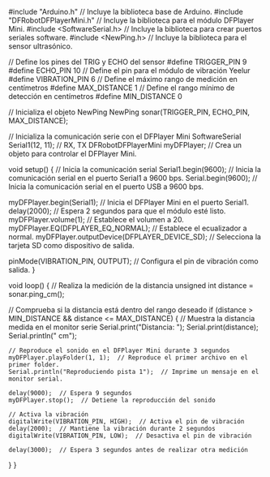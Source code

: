 #include "Arduino.h"  // Incluye la biblioteca base de Arduino.
#include "DFRobotDFPlayerMini.h"  // Incluye la biblioteca para el módulo DFPlayer Mini.
#include <SoftwareSerial.h>  // Incluye la biblioteca para crear puertos seriales software.
#include <NewPing.h>  // Incluye la biblioteca para el sensor ultrasónico.

// Define los pines del TRIG y ECHO del sensor
#define TRIGGER_PIN  9
#define ECHO_PIN     10
// Define el pin para el módulo de vibración Yeelur
#define VIBRATION_PIN 6
// Define el máximo rango de medición en centímetros
#define MAX_DISTANCE 1
// Define el rango mínimo de detección en centímetros
#define MIN_DISTANCE 0

// Inicializa el objeto NewPing
NewPing sonar(TRIGGER_PIN, ECHO_PIN, MAX_DISTANCE);

// Inicializa la comunicación serie con el DFPlayer Mini
SoftwareSerial Serial1(12, 11); // RX, TX
DFRobotDFPlayerMini myDFPlayer;  // Crea un objeto para controlar el DFPlayer Mini.

void setup() {
  // Inicia la comunicación serial
  Serial1.begin(9600);  // Inicia la comunicación serial en el puerto Serial1 a 9600 bps.
  Serial.begin(9600);  // Inicia la comunicación serial en el puerto USB a 9600 bps.
  
  myDFPlayer.begin(Serial1);  // Inicia el DFPlayer Mini en el puerto Serial1.
  delay(2000);  // Espera 2 segundos para que el módulo esté listo.
  myDFPlayer.volume(1);  // Establece el volumen a 20.
  myDFPlayer.EQ(DFPLAYER_EQ_NORMAL);  // Establece el ecualizador a normal.
  myDFPlayer.outputDevice(DFPLAYER_DEVICE_SD);  // Selecciona la tarjeta SD como dispositivo de salida.

  pinMode(VIBRATION_PIN, OUTPUT);  // Configura el pin de vibración como salida.
}

void loop() {
  // Realiza la medición de la distancia
  unsigned int distance = sonar.ping_cm();

  // Comprueba si la distancia está dentro del rango deseado
  if (distance > MIN_DISTANCE && distance <= MAX_DISTANCE) {
    // Muestra la distancia medida en el monitor serie
    Serial.print("Distancia: ");
    Serial.print(distance);
    Serial.println(" cm");
    
    // Reproduce el sonido en el DFPlayer Mini durante 3 segundos
    myDFPlayer.playFolder(1, 1);  // Reproduce el primer archivo en el primer folder.
    Serial.println("Reproduciendo pista 1");  // Imprime un mensaje en el monitor serial.
    
    delay(9000);  // Espera 9 segundos
    myDFPlayer.stop();  // Detiene la reproducción del sonido
    
    // Activa la vibración
    digitalWrite(VIBRATION_PIN, HIGH);  // Activa el pin de vibración
    delay(2000);  // Mantiene la vibración durante 2 segundos
    digitalWrite(VIBRATION_PIN, LOW);  // Desactiva el pin de vibración
    
    delay(3000);  // Espera 3 segundos antes de realizar otra medición
  }
}

